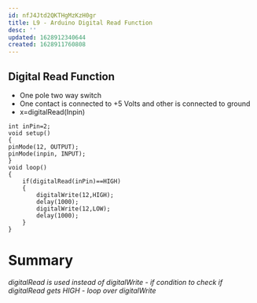 ```yaml
---
id: nfJ4Jtd2QKTHgMzKzH0gr
title: L9 - Arduino Digital Read Function
desc: ''
updated: 1628912340644
created: 1628911760808
---
```


## Digital Read Function

* One pole two way switch 
* One contact is connected to +5 Volts and other is connected to ground 
* x=digitalRead(Inpin)

```arduino
int inPin=2;
void setup()
{
pinMode(12, OUTPUT);
pinMode(inpin, INPUT);
}
void loop()
{
    if(digitalRead(inPin)==HIGH)
    {
        digitalWrite(12,HIGH);
        delay(1000);
        digitalWrite(12,LOW);
        delay(1000);
    }
}
```
# Summary 
_digitalRead is used instead of digitalWrite - if condition to check if digitalRead gets HIGH - loop over digitalWrite_
